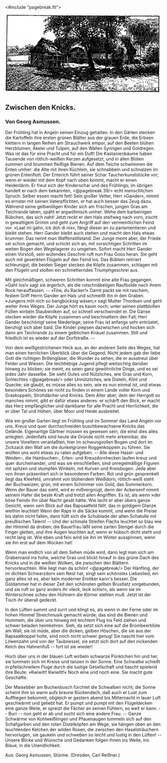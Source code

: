 <#include "pagebreak.ftl">
<div class="img"><img alt="Bauernhof umgeben von Bäumen und Feldern" src="0046.gif"/></div>

<h2>Zwischen den Knicks.</h2>

<h3>Von Georg Asmussen.</h3>

Der Frühling hat in Angeln seinen Einzug gehalten. In den
Gärten stecken die Kartoffeln ihre ersten grünen Blätter aus der
grauen Erde, die Erbsen klettern in langen Reihen am Strauchwerk
empor, auf den Beeten blühen Herzblumen, Akelei und Tulpen,
auf den Wällen Syringen und Goldregen. Was ist das für eine
Pracht und für ein Duft! Die Kastanienbäume haben Tausende
von rötlich-weißen Kerzen aufgesetzt, und in allen Blüten summen
und brummen fleißige Bienen. Auf dem Teiche schwimmen die
Enten umher: die Alte mit ihren Küchlein, sie schnabbeln und
schnalzen im grünen Entenflott. Der Enterich führt seiner Schar
Taucherkunststücke vor; wenn er wieder mit dem Kopf nach oben
kommt, macht er einen Heidenlärm. Er freut sich der Kinderschar
und des Frühlings; im übrigen handelt er nach dem bekannten, 
\<@pagebreak 39/>
echt menschlichen Spruch: Selber essen macht fett! Sein großer
Vetter, Herr »Gander«, nimmt es ernster mit seinen Vaterpflichten,
er hat auch besser das Zeug dazu. Während seine gelbwolligen
Kinder sich am frischen, jungen Gras am Teichrande laben, späht
er argwöhnisch umher. Wehe dem barbeinigen Bübchen, das sich
naht! Jetzt reckt er den Hals steifweg nach vorn, zischt in gewaltigem
Grimm und geht zum Angriff auf den vermeintlichen
Feind vor. »Laat mi gahn, ick doh di nix«, fängt dieser an zu
parlamentieren und bleibt stehen. Herr Gander bleibt auch stehen
und macht den Hals etwas krummer. Das nennt man Waffenstillstand.
Der Junge meint aber, der Friede sei schon gemacht,
und schickt sich an, mit vorsichtigen Schritten im weiten Bogen
den Wegelagerer zu umgehen. Sofort macht Herr Gander einen
Vorstoß, sein wütendes Geschrei ruft nun Frau Goos heran. Sie
geht auch mit gesenkten Flügeln auf den Feind los. Das Büblein
retiriert schleunigst; die beiden Sieger stecken die Köpfe zusammen,
schlagen mit den Flügeln und stoßen ein schmetterndes Triumphgeschrei
aus.

Mit gleichmäßigen, schweren Schritten kommt eine alte Frau
gegangen. »Gaht los!« sagt sie ärgerlich, als die rotschnäbeligen
Raufbolde nach ihrem Rock herauffassen. -- »Töw, du Racker!«
Damit packt sie mit raschem, festem Griff Herrn Gander am Hals
und schmeißt ihn in den Graben. »Jungens möt nich so bangbücksig
wäsen,« sagt Mutter Thordsen und geht weiter ihres Weges.
Der Junge hört es kaum noch; unter seinen plattbloßen Füßen
wirbeln Staubwolken auf, so schnell verschwindet er. Die Gänse
stecken wieder die Köpfe zusammen und beschnattern den Fall;
Herr Gander beschönigt seine Niederlage; seine Frau ist anfangs
sehr entrüstet, beruhigt sich aber bald. Die Kinder piepsen dazwischen
und hocken sich dann am Teichrande zu einem gelblichen
Knäuel zusammen. Still und friedlich ist es wieder auf der Dorfstraße. --

Von dem weißgestrichenen Heck aus, an der anderen Seite des
Weges, hat man einen herrlichen Überblick über die Gegend. Nicht
jedem gab der liebe Gott die richtigen Brillengläser, die Wunder
zu sehen, die er ausstreut über Felder und Wiesen. Die leichtlebige
Jugend pflegt weitsichtig darüber hinweg zu blicken; sie meint,
es seien ganz gewöhnliche Dinge, und es sei jedes Jahr dasselbe.
Sie sieht Gutes und Nützliches, wie Gras und Korn, Schlechtes 
\<@pagebreak/>
oder Unnützliches, wie Disteln, Klint und Quecke; sie glaubt, es müsse
alles so sein, wie es nun einmal ist, und etwas besonders Schönes
sei nicht zu finden in einem Lande voller Korn und Graskoppeln,
Strohdächer und Knicks. Dem Alter aber, dem der Herrgott so
manches nimmt, gibt er dafür etwas anderes: er schärft den Blick,
er macht das Herz empfänglicher und dankbarer für alle Pracht
und Herrlichkeit, die er über Tal und Höhen, über Moor und Heide
ausbreitet.

Wie ein großer Garten liegt im Frühling und im Sommer
das Land Angeln vor uns. Kreuz und quer durchschneiden buschbewachsene
Knicks das Gelände. Eigenartige Gärtner müssen es
gewesen sein, die einst dies alles anlegten. Jedenfalls sind heute
die Gründe nicht mehr erkennbar, die unsere Voreltern veranlaßten,
hier im schwungvollen Bogen und dort im Zickzack den Wall um
die dunkelgrünen Roggenkoppeln zu führen. Sie wollten uns wohl
etwas zu raten aufgeben. -- Alle diese Hasel- und Weiden-, die
Hainbuchen-, Erlen- und Kreuzdornhecken laufen kreuz und quer
durcheinander, und was sie einschließen, sind unregelmäßige Figuren
mit spitzen und stumpfen Winkeln, mit Kurven und Kreisbogen.
Jede aber von ihnen präsentiert sich in besonderen Farben.
Rot und grün gesprenkelt liegt das Kleefeld, umrahmt von blühendem
Weißdorn; rötlich-weiß steht der Buchweizen; grün, mit einem
Schimmer von Gold, das Sommerkorn. Wenn der Bauer das sieht,
wird er mißvergnügt, denn der Ackersenf nimmt seinem Hafer die
beste Kraft und trotzt allen Angriffen. Es ist, als wenn »der böse
Feind« ihn über Nacht gesät hätte. Wie lacht er aber übers ganze
Gesicht, wenn sein Blick auf das Rapsaatfeld fällt, das in goldigem
Glanze weithin leuchtet! Wenn der Raps in die Säcke kommt, und
wenn die Preise bis dahin nicht fallen, dann füllt sich die Schublade
der alten Schatulle mit preußischen Talern! -- Und der schmale
Streifen Flachs leuchtet so blau wie der Himmel da droben; die
Bauerfrau läßt seine zarten Stengel durch die Finger gleiten, und
ihre Augen leuchten auf, wenn er hübsch dicht steht und recht lang
ist. Wie eben und fein wird sie ihn im Winter ausspinnen, wenn
sie ihn erst auf dem Wocken hat!

Wenn man endlich von all dem Sehen müde wird, dann legt
man sich am Grabenrand ins hohe, weiche Gras und blickt hinauf
in das grüne Dach des Knicks und in die weißen Wolken, die
zwischen den Blättern hervorleuchten. Wie liegt man da schön! 
\<@pagebreak/>
Der Hänfling, der im dichten Schwarzdorn sein Nest hat, singt
sein schönstes Liebeslied, ein ganz altes ist es, aber kein moderner
Erotiker kann's besser. Die Goldammer hat in dieser Zeit den
schönsten gelben Brustlatz vorgebunden, und sie ruft so ganz anders
ihr »leck, leck schie!«, als wenn sie im Winterschnee scheu den Hühnern
die Körner stehlen muß. Jetzt ist der Tisch ihr überall gedeckt.

In den Lüften summt und surrt und klingt es, als wenn in der
Ferne oder im hohen Himmel Streichmusik gemacht würde; das
sind die Bienen und Hummeln, die über uns hinweg mit leichtem
Flug ins Feld ziehen und schwer beladen heimkehren. Sieh, da
setzt sich eine auf die Brombeerblüte am Wall; sie ist müde, aber
die dicken, gelben Höschen, die sie aus der Rapsaatkoppel holte,
sind noch nicht schwer genug! Sie nascht hier vom Löwenzahn
und von der Taubnessel, sie setzt sich dort auf den nickenden Kelch
des Hahnenfuß -- fort ist sie wieder!

Hoch über uns in der blauen Luft wirbeln schwarze Pünktchen
hin und her, sie tummeln sich im Kreise und tanzen in der Sonne.
Eine Schwalbe schießt in pfeilschnellem Fluge durch die lustige Gesellschaft
und hascht spielend ihre Beute: »Kwiwitt! Kwiwitt!« Noch
eine und noch eine. Sie macht gute Geschäfte.

Der Maisebber am Buchenbusch fürchtet die Schwalben nicht;
die Sonne scheint ihm so warm aufs braune Rückendach, daß auch
er Lust zum Auffliegen bekommt, obgleich er gestern abend bis
Mitternacht in lauer Luft geschwärmt und geliebt hat. Er pumpt
und pumpt mit den Flügeldecken eine ganze Weile, er spreizt die
Fächer an seinen Fühlern, so weit er kann. -- Burr -- nun geht
er ab und sucht sich eine andere Frau. -- Ganze Schwärme von
Kohlweißlingen und Pfauenaugen tummeln sich auf den Schafgarben
und den roten Distelköpfen am Wege, sie hängen oben an
den leuchtenden Kelchen der wilden Rosen, die zwischen den Haselsträuchern
hervorlugen, sie gaukeln und schweben so leicht und lustig
in den Lüften! -- Unsere Blicke und Wünsche und Gedanken folgen
ihnen ins Weite, ins Blaue, in die Unendlichkeit.

<div class="source">Aus: Georg Asmussen, Stürme. (Dresden, Carl Reißner.)</div>

